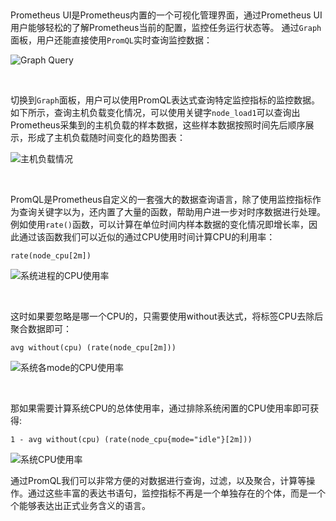 

‍

Prometheus UI是Prometheus内置的一个可视化管理界面，通过Prometheus UI用户能够轻松的了解Prometheus当前的配置，监控任务运行状态等。 通过`Graph`​面板，用户还能直接使用`PromQL`​实时查询监控数据：

![Graph Query](net-img-prometheus_ui_graph_query-20230802133814-ijnkznv.png)

‍

切换到`Graph`​面板，用户可以使用PromQL表达式查询特定监控指标的监控数据。如下所示，查询主机负载变化情况，可以使用关键字`node_load1`​可以查询出Prometheus采集到的主机负载的样本数据，这些样本数据按照时间先后顺序展示，形成了主机负载随时间变化的趋势图表：

![主机负载情况](net-img-node_node1_graph-20230802133814-j9z7zla.png)

‍

PromQL是Prometheus自定义的一套强大的数据查询语言，除了使用监控指标作为查询关键字以为，还内置了大量的函数，帮助用户进一步对时序数据进行处理。例如使用`rate()`​函数，可以计算在单位时间内样本数据的变化情况即增长率，因此通过该函数我们可以近似的通过CPU使用时间计算CPU的利用率：

```
rate(node_cpu[2m])
```

![系统进程的CPU使用率](net-img-node_cpu_usage_by_cpu_and_mode-20230802133815-gohswmn.png)

‍

这时如果要忽略是哪一个CPU的，只需要使用without表达式，将标签CPU去除后聚合数据即可：

```
avg without(cpu) (rate(node_cpu[2m]))
```

![系统各mode的CPU使用率](net-img-node_cpu_usage_by_mode-20230802133815-vk8lrjj.png)

‍

那如果需要计算系统CPU的总体使用率，通过排除系统闲置的CPU使用率即可获得:

```
1 - avg without(cpu) (rate(node_cpu{mode="idle"}[2m]))
```

![系统CPU使用率](net-img-node_cpu_usage_total-20230802133816-vebxvs6.png)

通过PromQL我们可以非常方便的对数据进行查询，过滤，以及聚合，计算等操作。通过这些丰富的表达书语句，监控指标不再是一个单独存在的个体，而是一个个能够表达出正式业务含义的语言。
